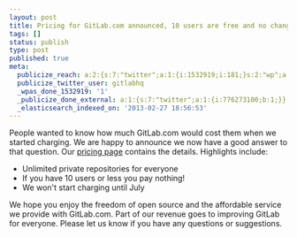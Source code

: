 ```yaml
---
layout: post
title: Pricing for GitLab.com announced, 10 users are free and no change until July
tags: []
status: publish
type: post
published: true
meta:
  publicize_reach: a:2:{s:7:"twitter";a:1:{i:1532919;i:181;}s:2:"wp";a:1:{i:0;i:5;}}
  publicize_twitter_user: gitlabhq
  _wpas_done_1532919: '1'
  _publicize_done_external: a:1:{s:7:"twitter";a:1:{i:776273100;b:1;}}
  _elasticsearch_indexed_on: '2013-02-27 18:56:53'
---
```

People wanted to know how much GitLab.com would cost them when we started charging. We are happy to announce we now have a good answer to that question. Our [pricing page](https://www.gitlab.com/cloud/) contains the details. Highlights include:

- Unlimited private repositories for everyone
- If you have 10 users or less you pay nothing!
- We won't start charging until July

We hope you enjoy the freedom of open source and the affordable service we provide with GitLab.com. Part of our revenue goes to improving GitLab for everyone. Please let us know if you have any questions or suggestions.